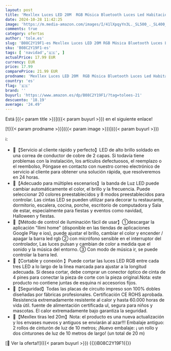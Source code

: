 ```yaml
---
layout: post
title: 'Mexllex Luces LED 20M  RGB Música Bluetooth Luces Led Habitacion  Control de APP y IR Remoto Control  Cortable  Strip Light para Decoración Navidad Casa Fiesta TV Cocina'
date: 2024-10-28 11:42:25
image: 'https://m.media-amazon.com/images/I/41lXpqyYn3L._SL500_._SL400_.jpg'
comments: true
category: ofertas
author: 'tole.es'
slug: 'B08C2Y19F1-es Mexllex Luces LED 20M RGB Música Bluetooth Luces Led...'
sku: 'B08C2Y19F1-es'
tags: [ 'navidad','🇪🇸', ]
actualPrice: 17.99 EUR
currency: EUR
price: 17.99
comparePrice: 21.99 EUR
prodname: 'Mexllex Luces LED 20M  RGB Música Bluetooth Luces Led Habitacion  Control de APP y IR Remoto Control  Cortable  Strip Light para Decoración Navidad Casa Fiesta TV Cocina'
country: 'es'
flag: '🇪🇸'
brand: ''
buyurl: 'https://www.amazon.es/dp/B08C2Y19F1/?tag=tolees-21'
descuento: '18.19'
average: '24.49'
---
```


Está [{{< param title >}}]({{< param buyurl >}}) en el siguiente enlace!

[![{{< param prodname >}}]({{< param image >}})]({{< param buyurl >}})

ℹ️:

- 👑【Servicio al cliente rápido y perfecto】LED de alto brillo soldado en una correa de conductor de cobre de 2 capas. Si todavía tiene problemas con la instalación, los artículos defectuosos, el reemplazo o el reembolso, Póngase en contacto con nuestro correo electrónico de servicio al cliente para obtener una solución rápida, que resolveremos en 24 horas.
- 👑【Adecuado para múltiples escenarios】la banda de Luz LED puede cambiar automáticamente el color, el brillo y la frecuencia. Puede seleccionar 20 colores preestablecidos y 8 modos preestablecidos para controlar. Las cintas LED se pueden utilizar para decorar tu restaurante, dormitorio, escalera, cocina, porche, escritorio de computadora y Sala de estar, especialmente para fiestas y eventos como navidad, Halloween y fiestas.
- 👑【Método de control de iluminación fácil de usar】①descargar la aplicación "llimi home" (disponible en las tiendas de aplicaciones Google Play e ios), puede ajustar el brillo, cambiar el color y encender / apagar la barra led rgb ② con micrófono sensible en el interruptor del controlador, Las luces pulsan y cambian de color a medida que el sonido y la música del entorno. ③ Con modo de música ir, se puede controlar la barra led.
- 👑【Cortable y conexión 】Puede cortar las luces LED RGB entre cada tres LED a lo largo de la línea marcada para ajustar a la longitud adecuada. Si desea cortar, debe comprar un conector óptico de cinta de 4 pines para conectar la pieza de corte con la pieza original.Nota: este producto no contiene juntas de esquina ni accesorios fijos.
- 👑【Seguridad】Todas las placas de circuito impreso son 100% dobles diseñadas por fábricas profesionales. Certificación CE ROHS aprobada. Resistencia extremadamente resistente al calor y hasta 60.000 horas de vida útil. fuente de alimentación certificada ul, segura para niños y mascotas. El calor extremadamente bajo garantiza la seguridad.
- 👑【Mexllex tiras led 20m】Nota: el producto es una nueva actualización y los envases nuevos y antiguos se enviarán al azar!!! Embalaje antiguo: 2 rollos de cinturón de luz de 10 metros; ¡Nuevo embalaje: ¡ un rollo y dos cinturones de luz de 10 metros de largo! (un total de 20 m)

[🛒 Ver la oferta!!]({{< param buyurl >}})
{{<world>}}B08C2Y19F1{{</world>}}
